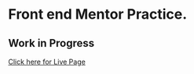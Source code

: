 # Front end Mentor Practice.

## Work in Progress

[Click here for Live Page ](https://www.genome.gov/)
